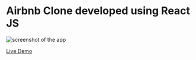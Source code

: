 # Airbnb Clone developed using React JS

![screenshot of the app](https://raw.githubusercontent.com/praveenorugantitech/praveenorugantitech-reactjs-projects/master/0_Projects/praveenorugantitech-airbnb-clone/src/images/screenshot.PNG "Airbnb Clone")

[Live Demo](https://praveenoruganti-airbnb-clone.firebaseapp.com/)